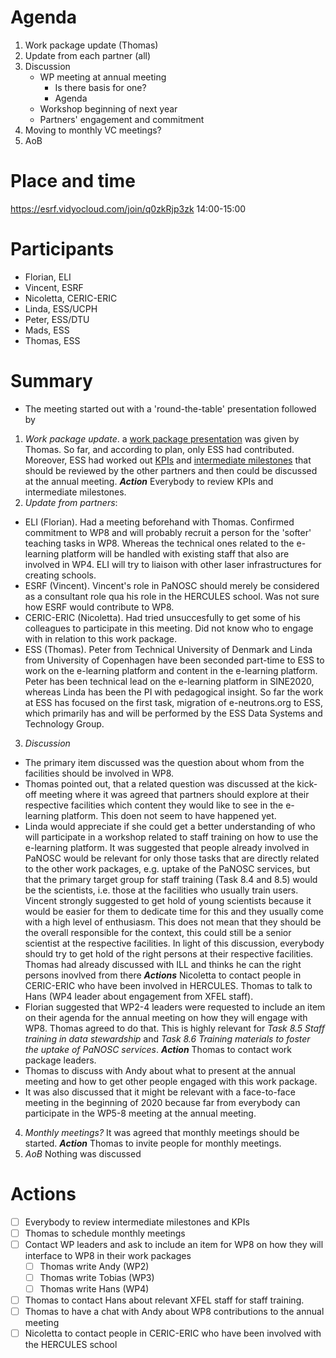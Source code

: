 # Agenda

1. Work package update (Thomas)
2. Update from each partner (all)
3. Discussion
   * WP meeting at annual meeting
       * Is there basis for one?
       * Agenda
   * Workshop beginning of next year
   * Partners' engagement and commitment
4. Moving to monthly VC meetings?
5. AoB

# Place and time

https://esrf.vidyocloud.com/join/q0zkRjp3zk 14:00-15:00

# Participants

* Florian, ELI
* Vincent, ESRF
* Nicoletta, CERIC-ERIC
* Linda, ESS/UCPH
* Peter, ESS/DTU
* Mads, ESS
* Thomas, ESS

# Summary

* The meeting started out with a 'round-the-table' presentation followed by 
1. _Work package update_. a [work package presentation](snippets/PaNOSC_WP8_VC1.pdf) was given by Thomas. So far, and according to plan, only ESS had contributed. Moreover, ESS had worked out [KPIs](https://docs.google.com/spreadsheets/d/1iivsvBrix4v6lmC2U3sOC6YEXFeY0JzXHTM9QQQZwiY/edit#gid=2060225314
) and [intermediate milestones](https://github.com/panosc-eu/panosc/blob/master/Work%20Packages/WP1%20Management/Plans/PANOSC%20Tasks%2C%20Deliverables%20and%20Milestones.docx) that should be reviewed by the other partners and then could be discussed at the annual meeting. _**Action**_ Everybody to review KPIs and intermediate milestones.
2. _Update from partners_:
  * ELI (Florian). Had a meeting beforehand with Thomas. Confirmed commitment to WP8 and will probably recruit a person for the 'softer' teaching tasks in WP8. Whereas the technical ones related to the e-learning platform will be handled with existing staff that also are involved in WP4. ELI will try to liaison with other laser infrastructures for creating schools.
  * ESRF (Vincent). Vincent's role in PaNOSC should merely be considered as a consultant role qua his role in the HERCULES school. Was not sure how ESRF would contribute to WP8. 
  * CERIC-ERIC (Nicoletta). Had tried unsuccesfully to get some of his colleagues to participate in this meeting. Did not know who to engage with in relation to this work package. 
  * ESS (Thomas). Peter from Technical University of Denmark and Linda from University of Copenhagen have been seconded part-time to ESS to work on the e-learning platform and content in the e-learning platform. Peter has been technical lead on the e-learning platform in SINE2020, whereas Linda has been the PI with pedagogical insight. So far the work at ESS has focused on the first task, migration of e-neutrons.org to ESS, which primarily has and will be performed by the ESS Data Systems and Technology Group.
3. _Discussion_
* The primary item discussed was the question about whom from the facilities should be involved in WP8. 
* Thomas pointed out, that a related question was discussed at the kick-off meeting where it was agreed that partners should explore at their  respective facilities which content they would like to see in the e-learning platform. This doen not seem to have happened yet. 
* Linda would appreciate if she could get a better understanding of who will participate in a workshop related to staff training on how to use the e-learning platform. It was suggested that people already involved in PaNOSC would be relevant for only those tasks that are directly related to the other work packages, e.g. uptake of the PaNOSC services, but that the primary target group for staff training (Task 8.4 and 8.5) would be the scientists, i.e. those at the facilities who usually train users. Vincent strongly suggested to get hold of young scientists because it would be easier for them to dedicate time for this and they usually come with a high level of enthusiasm. This does not mean that they should be the overall responsible for the context, this could still be a senior scientist at the respective facilities. In light of this discussion, everybody should try to get hold of the right persons at their respective facilities. Thomas had already discussed with ILL and thinks he can the right persons inovlved from there _**Actions**_ Nicoletta to contact people in CERIC-ERIC who have been involved in HERCULES. Thomas to talk to Hans (WP4 leader about engagement from XFEL staff).
* Florian suggested that WP2-4 leaders were requested to include an item on their agenda for the annual meeting on how they will engage with WP8. Thomas agreed to do that. This is highly relevant for _Task 8.5 Staff training in data stewardship_ and _Task 8.6 Training materials to foster the uptake of PaNOSC services_. _**Action**_ Thomas to contact work package leaders. 
* Thomas to discuss with Andy about what to present at the annual meeting and how to get other people engaged with this work package. 
* It was also discussed that it might be relevant with a face-to-face meeting in the beginning of 2020 because far from everybody can participate in the WP5-8 meeting at the annual meeting.
4. _Monthly meetings?_ It was agreed that monthly meetings should be started. _**Action**_ Thomas to invite people for monthly meetings.
5. _AoB_ Nothing was discussed
  

# Actions
- [ ] Everybody to review intermediate milestones and KPIs
- [ ] Thomas to schedule monthly meetings
- [ ] Contact WP leaders and ask to include an item for WP8 on how they will interface to WP8 in their work packages
  - [ ] Thomas write Andy (WP2)
  - [ ] Thomas write Tobias (WP3)
  - [ ] Thomas write Hans (WP4)
- [ ] Thomas to contact Hans about relevant XFEL staff for staff training. 
- [ ] Thomas to have a chat with Andy about WP8 contributions to the annual meeting
- [ ] Nicoletta to contact people in CERIC-ERIC who have been involved with the HERCULES school
